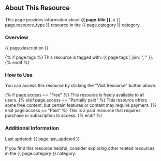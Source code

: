 ## About This Resource

This page provides information about **{{ page.title }}**, a {{ page.resource_type }} resource in the {{ page.category }} category.

### Overview

{{ page.description }}

{% if page.tags %}
This resource is tagged with: {{ page.tags | join: ", " }}.
{% endif %}

### How to Use

You can access this resource by clicking the "Visit Resource" button above. 

{% if page.access == "Free" %}
This resource is freely available to all users.
{% elsif page.access == "Partially paid" %}
This resource offers some free content, but certain features or content may require payment.
{% elsif page.access == "Paid" %}
This is a paid resource that requires purchase or subscription to access.
{% endif %}

### Additional Information

Last updated: {{ page.last_updated }}

If you find this resource helpful, consider exploring other related resources in the {{ page.category }} category. 
